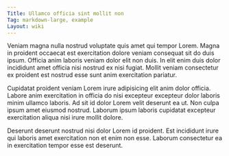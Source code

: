 ```yaml
---
Title: Ullamco officia sint mollit non
Tag: markdown-large, example
Layout: wiki
---
```

Veniam magna nulla nostrud voluptate quis amet qui tempor Lorem. Magna in proident occaecat est exercitation dolore veniam consequat sit do duis ipsum. Officia anim laboris veniam dolor elit non duis. In elit enim duis dolor incididunt amet officia nisi nostrud ex nisi fugiat. Mollit veniam consectetur ex proident est nostrud esse sunt anim exercitation pariatur.

Cupidatat proident veniam Lorem irure adipisicing elit anim dolor officia. Labore anim exercitation in officia do nisi excepteur excepteur dolor laboris minim ullamco laboris. Ad sit id dolor Lorem velit deserunt ea ut. Non culpa ipsum amet eiusmod nostrud. Laborum ipsum laboris cupidatat excepteur exercitation aliqua nisi irure mollit dolore.

Deserunt deserunt nostrud nisi dolor Lorem id proident. Est incididunt irure qui laboris amet exercitation non et enim non esse. Laborum consectetur ea in exercitation tempor esse est deserunt.